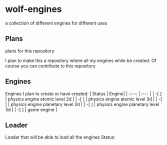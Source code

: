 # wolf-engines
a collection of different engines for different uses

## Plans

plans for this repository

I plan to make this a repository where all my engines while be created. Of course you can contribute to this repository


## Engines

Engines I plan to create or have created:
| Status | Engine|
| :---: | :--- |
| -[ ] | physics engine atomic level 2d |
| -[ ] | physics engine atomic level 3d |
| -[ ] | physics engine planetary level 2d |
| -[ ] | physics engine planetary level 3d |
| -[ ] | game engine |

## Loader

Loader that will be able to load all the engines
Status: 
